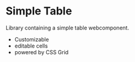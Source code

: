 # Simple Table

Library containing a simple table webcomponent.

- Customizable
- editable cells
- powered by CSS Grid
